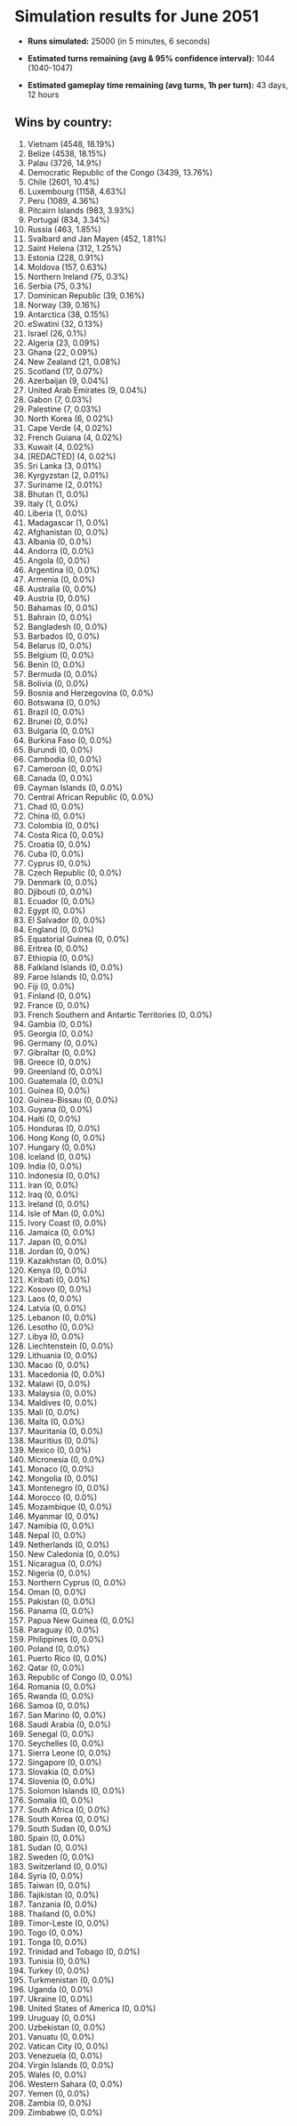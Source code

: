 # Simulation results for June 2051

* **Runs simulated:** 25000 (in 5 minutes, 6 seconds)

* **Estimated turns remaining (avg & 95% confidence interval):** 1044 (1040-1047)

* **Estimated gameplay time remaining (avg turns, 1h per turn):** 43 days, 12 hours

## Wins by country:
1. Vietnam (4548, 18.19%)
2. Belize (4538, 18.15%)
3. Palau (3726, 14.9%)
4. Democratic Republic of the Congo (3439, 13.76%)
5. Chile (2601, 10.4%)
6. Luxembourg (1158, 4.63%)
7. Peru (1089, 4.36%)
8. Pitcairn Islands (983, 3.93%)
9. Portugal (834, 3.34%)
10. Russia (463, 1.85%)
11. Svalbard and Jan Mayen (452, 1.81%)
12. Saint Helena (312, 1.25%)
13. Estonia (228, 0.91%)
14. Moldova (157, 0.63%)
15. Northern Ireland (75, 0.3%)
16. Serbia (75, 0.3%)
17. Dominican Republic (39, 0.16%)
18. Norway (39, 0.16%)
19. Antarctica (38, 0.15%)
20. eSwatini (32, 0.13%)
21. Israel (26, 0.1%)
22. Algeria (23, 0.09%)
23. Ghana (22, 0.09%)
24. New Zealand (21, 0.08%)
25. Scotland (17, 0.07%)
26. Azerbaijan (9, 0.04%)
27. United Arab Emirates (9, 0.04%)
28. Gabon (7, 0.03%)
29. Palestine (7, 0.03%)
30. North Korea (6, 0.02%)
31. Cape Verde (4, 0.02%)
32. French Guiana (4, 0.02%)
33. Kuwait (4, 0.02%)
34. [REDACTED] (4, 0.02%)
35. Sri Lanka (3, 0.01%)
36. Kyrgyzstan (2, 0.01%)
37. Suriname (2, 0.01%)
38. Bhutan (1, 0.0%)
39. Italy (1, 0.0%)
40. Liberia (1, 0.0%)
41. Madagascar (1, 0.0%)
42. Afghanistan (0, 0.0%)
43. Albania (0, 0.0%)
44. Andorra (0, 0.0%)
45. Angola (0, 0.0%)
46. Argentina (0, 0.0%)
47. Armenia (0, 0.0%)
48. Australia (0, 0.0%)
49. Austria (0, 0.0%)
50. Bahamas (0, 0.0%)
51. Bahrain (0, 0.0%)
52. Bangladesh (0, 0.0%)
53. Barbados (0, 0.0%)
54. Belarus (0, 0.0%)
55. Belgium (0, 0.0%)
56. Benin (0, 0.0%)
57. Bermuda (0, 0.0%)
58. Bolivia (0, 0.0%)
59. Bosnia and Herzegovina (0, 0.0%)
60. Botswana (0, 0.0%)
61. Brazil (0, 0.0%)
62. Brunei (0, 0.0%)
63. Bulgaria (0, 0.0%)
64. Burkina Faso (0, 0.0%)
65. Burundi (0, 0.0%)
66. Cambodia (0, 0.0%)
67. Cameroon (0, 0.0%)
68. Canada (0, 0.0%)
69. Cayman Islands (0, 0.0%)
70. Central African Republic (0, 0.0%)
71. Chad (0, 0.0%)
72. China (0, 0.0%)
73. Colombia (0, 0.0%)
74. Costa Rica (0, 0.0%)
75. Croatia (0, 0.0%)
76. Cuba (0, 0.0%)
77. Cyprus (0, 0.0%)
78. Czech Republic (0, 0.0%)
79. Denmark (0, 0.0%)
80. Djibouti (0, 0.0%)
81. Ecuador (0, 0.0%)
82. Egypt (0, 0.0%)
83. El Salvador (0, 0.0%)
84. England (0, 0.0%)
85. Equatorial Guinea (0, 0.0%)
86. Eritrea (0, 0.0%)
87. Ethiopia (0, 0.0%)
88. Falkland Islands (0, 0.0%)
89. Faroe Islands (0, 0.0%)
90. Fiji (0, 0.0%)
91. Finland (0, 0.0%)
92. France (0, 0.0%)
93. French Southern and Antartic Territories (0, 0.0%)
94. Gambia (0, 0.0%)
95. Georgia (0, 0.0%)
96. Germany (0, 0.0%)
97. Gibraltar (0, 0.0%)
98. Greece (0, 0.0%)
99. Greenland (0, 0.0%)
100. Guatemala (0, 0.0%)
101. Guinea (0, 0.0%)
102. Guinea-Bissau (0, 0.0%)
103. Guyana (0, 0.0%)
104. Haiti (0, 0.0%)
105. Honduras (0, 0.0%)
106. Hong Kong (0, 0.0%)
107. Hungary (0, 0.0%)
108. Iceland (0, 0.0%)
109. India (0, 0.0%)
110. Indonesia (0, 0.0%)
111. Iran (0, 0.0%)
112. Iraq (0, 0.0%)
113. Ireland (0, 0.0%)
114. Isle of Man (0, 0.0%)
115. Ivory Coast (0, 0.0%)
116. Jamaica (0, 0.0%)
117. Japan (0, 0.0%)
118. Jordan (0, 0.0%)
119. Kazakhstan (0, 0.0%)
120. Kenya (0, 0.0%)
121. Kiribati (0, 0.0%)
122. Kosovo (0, 0.0%)
123. Laos (0, 0.0%)
124. Latvia (0, 0.0%)
125. Lebanon (0, 0.0%)
126. Lesotho (0, 0.0%)
127. Libya (0, 0.0%)
128. Liechtenstein (0, 0.0%)
129. Lithuania (0, 0.0%)
130. Macao (0, 0.0%)
131. Macedonia (0, 0.0%)
132. Malawi (0, 0.0%)
133. Malaysia (0, 0.0%)
134. Maldives (0, 0.0%)
135. Mali (0, 0.0%)
136. Malta (0, 0.0%)
137. Mauritania (0, 0.0%)
138. Mauritius (0, 0.0%)
139. Mexico (0, 0.0%)
140. Micronesia (0, 0.0%)
141. Monaco (0, 0.0%)
142. Mongolia (0, 0.0%)
143. Montenegro (0, 0.0%)
144. Morocco (0, 0.0%)
145. Mozambique (0, 0.0%)
146. Myanmar (0, 0.0%)
147. Namibia (0, 0.0%)
148. Nepal (0, 0.0%)
149. Netherlands (0, 0.0%)
150. New Caledonia (0, 0.0%)
151. Nicaragua (0, 0.0%)
152. Nigeria (0, 0.0%)
153. Northern Cyprus (0, 0.0%)
154. Oman (0, 0.0%)
155. Pakistan (0, 0.0%)
156. Panama (0, 0.0%)
157. Papua New Guinea (0, 0.0%)
158. Paraguay (0, 0.0%)
159. Philippines (0, 0.0%)
160. Poland (0, 0.0%)
161. Puerto Rico (0, 0.0%)
162. Qatar (0, 0.0%)
163. Republic of Congo (0, 0.0%)
164. Romania (0, 0.0%)
165. Rwanda (0, 0.0%)
166. Samoa (0, 0.0%)
167. San Marino (0, 0.0%)
168. Saudi Arabia (0, 0.0%)
169. Senegal (0, 0.0%)
170. Seychelles (0, 0.0%)
171. Sierra Leone (0, 0.0%)
172. Singapore (0, 0.0%)
173. Slovakia (0, 0.0%)
174. Slovenia (0, 0.0%)
175. Solomon Islands (0, 0.0%)
176. Somalia (0, 0.0%)
177. South Africa (0, 0.0%)
178. South Korea (0, 0.0%)
179. South Sudan (0, 0.0%)
180. Spain (0, 0.0%)
181. Sudan (0, 0.0%)
182. Sweden (0, 0.0%)
183. Switzerland (0, 0.0%)
184. Syria (0, 0.0%)
185. Taiwan (0, 0.0%)
186. Tajikistan (0, 0.0%)
187. Tanzania (0, 0.0%)
188. Thailand (0, 0.0%)
189. Timor-Leste (0, 0.0%)
190. Togo (0, 0.0%)
191. Tonga (0, 0.0%)
192. Trinidad and Tobago (0, 0.0%)
193. Tunisia (0, 0.0%)
194. Turkey (0, 0.0%)
195. Turkmenistan (0, 0.0%)
196. Uganda (0, 0.0%)
197. Ukraine (0, 0.0%)
198. United States of America (0, 0.0%)
199. Uruguay (0, 0.0%)
200. Uzbekistan (0, 0.0%)
201. Vanuatu (0, 0.0%)
202. Vatican City (0, 0.0%)
203. Venezuela (0, 0.0%)
204. Virgin Islands (0, 0.0%)
205. Wales (0, 0.0%)
206. Western Sahara (0, 0.0%)
207. Yemen (0, 0.0%)
208. Zambia (0, 0.0%)
209. Zimbabwe (0, 0.0%)
